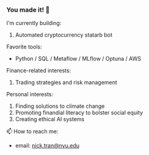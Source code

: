 ### You made it! 👋

I'm currently building:
1. Automated cryptocurrency statarb bot

Favorite tools: 
- Python / SQL / Metaflow / MLflow / Optuna / AWS

Finance-related interests:
1. Trading strategies and risk management

Personal interests:
1. Finding solutions to climate change
2. Promoting finandial literacy to bolster social equity
3. Creating ethical AI systems

📫 How to reach me:
- email: nick.tran@nyu.edu
<!--
**trannolis/trannolis** is a ✨ _special_ ✨ repository because its `README.md` (this file) appears on your GitHub profile.

Here are some ideas to get you started:

- 🔭 I’m currently working on ...
- 🌱 I’m currently learning ...
- 👯 I’m looking to collaborate on ...
- 🤔 I’m looking for help with ...
- 💬 Ask me about ...
- 📫 How to reach me: ...
- 😄 Pronouns: ...
- ⚡ Fun fact: ...
-->
